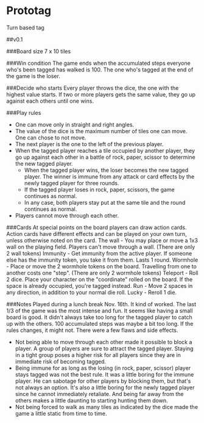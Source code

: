 # Prototag
Turn based tag

##v0.1

###Board size
7 x 10 tiles

###Win condition
The game ends when the accumulated steps everyone who's been tagged has walked is 100. The one who's tagged at the end of the game is the loser.

###Decide who starts
Every player throws the dice, the one with the highest value starts. If two or more players gets the same value, they go up against each others until one wins.

###Play rules
  * One can move only in straight and right angles.
  * The value of the dice is the maximum number of tiles one can move. One can chose to not move.
  * The next player is the one to the left of the previous player.
  * When the tagged player reaches a tile occupied by another player, they go up against each other in a battle of rock, paper, scissor to determine the new tagged player.
    * When the tagged player wins, the loser becomes the new tagged player. The winner is immune from any attack or card effects by the newly tagged player for three rounds.
    * If the tagged player loses in rock, paper, scissors, the game continues as normal.
    * In any case, both players stay put at the same tile and the round continues as normal.
  * Players cannot move through each other.

###Cards
At special points on the board players can draw action cards. Action cards have different effects and can be played on your own turn, unless otherwise noted on the card.
The wall - You may place or move a 1x3 wall on the playing field. Players can't move through a wall. (There are only 2 wall tokens)
Immunity - Get immunity from the active player. If someone else has the immunity token, you take it from them. Lasts 1 round.
Wormhole - Place or move the 2 wormhole tokens on the board. Travelling from one to another costs one "step". (There are only 2 wormhole tokens)
Teleport - Roll 2 dice. Place your character on the "coordinate" rolled on the board. If the space is already occupied, you're tagged instead.
Run - Move 2 spaces in any direction, in addition to your normal die roll.
Lucky - Reroll 1 die.

###Notes
Played during a lunch break Nov. 16th.
It kind of worked. The last 1/3 of the game was the most intense and fun. It seems like having a small board is good. It didn't always take too long for the tagged player to catch up with the others. 100 accumulated steps was maybe a bit too long. If the rules changes, it might not.
There were a few flaws and side effects.
 - Not being able to move through each other made it possible to block a player. A group of players are sure to attract the tagged player. Staying in a tight group poses a higher risk for all players since they are in immediate risk of becoming tagged.
 - Being immune for as long as the losing (in rock, paper, scissor) player stays tagged was not the best rule. It was a little boring for the immune player. He can sabotage for other players by blocking them, but that's not always an option. It's also a little boring for the newly tagged player since he cannot immediately retaliate. And being far away from the others makes a little daunting to starting hunting them down.
 - Not being forced to walk as many tiles as indicated by the dice made the game a little static from time to time.
